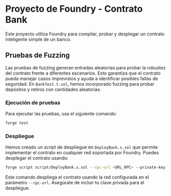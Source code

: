 # Proyecto de Foundry - Contrato Bank

Este proyecto utiliza Foundry para compilar, probar y desplegar un contrato inteligente simple de un banco.

## Pruebas de Fuzzing

Las pruebas de fuzzing generan entradas aleatorias para probar la robustez del contrato frente a diferentes escenarios. Esto garantiza que el contrato pueda manejar casos imprevistos y ayuda a identificar posibles fallas de seguridad. En `BankTest.t.sol`, hemos incorporado fuzzing para probar depósitos y retiros con cantidades aleatorias.

### Ejecución de pruebas

Para ejecutar las pruebas, usa el siguiente comando:

```bash
forge test
```

### Despliegue

Hemos creado un script de despliegue en `DeployBank.s.sol` que permite implementar el contrato en cualquier red soportada por Foundry. Puedes desplegar el contrato usando:

```bash
forge script script/DeployBank.s.sol --rpc-url <URL_RPC> --private-key <CLAVE_PRIVADA> --broadcast
```

Este comando despliega el contrato usando la red configurada en el parámetro `--rpc-url`. Asegúrate de incluir tu clave privada para el despliegue.
